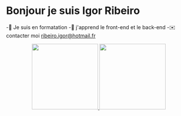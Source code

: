 # Bonjour je suis  Igor Ribeiro


-📕 Je suis en formatation 
-📖 j'apprend le front-end et le back-end
-✉️ contacter moi ribeiro.igor@hotmail.fr

<div align="center">
  <a href="https://github.com/igordev8">
  <img height="180em" src="https://github-readme-stats.vercel.app/api?username=igordev8&show_icons=true&theme=gotham&include_all_commits=true&count_private=true"/>
     <img height="180em" src="https://github-readme-stats.vercel.app/api/top-langs/?username=igordev8&layout=compact&langs_count=7&theme=gotham"/>
</div>

 
